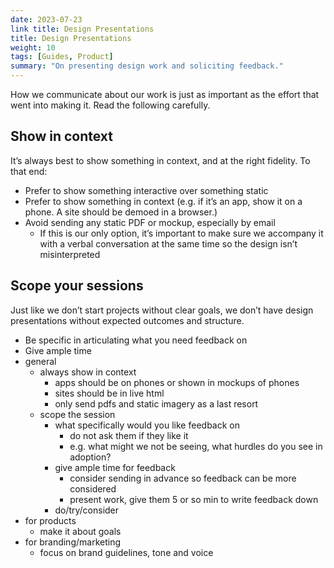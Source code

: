 ```yaml
---
date: 2023-07-23
link title: Design Presentations
title: Design Presentations
weight: 10
tags: [Guides, Product]
summary: "On presenting design work and soliciting feedback."
---
```


How we communicate about our work is just as important as the effort that went into making it. Read the following carefully.

## Show in context

It’s always best to show something in context, and at the right fidelity. To that end:

- Prefer to show something interactive over something static
- Prefer to show something in context (e.g. if it’s an app, show it on a phone. A site should be demoed in a browser.)
- Avoid sending any static PDF or mockup, especially by email
    - If this is our only option, it’s important to make sure we accompany it with a verbal conversation at the same time so the design isn’t misinterpreted

## Scope your sessions

Just like we don’t start projects without clear goals, we don’t have design presentations without expected outcomes and structure.

- Be specific in articulating what you need feedback on
- Give ample time
- general
    - always show in context
        - apps should be on phones or shown in mockups of phones
        - sites should be in live html
        - only send pdfs and static imagery as a last resort
    - scope the session
        - what specifically would you like feedback on
            - do not ask them if they like it
            - e.g. what might we not be seeing, what hurdles do you see in adoption?
        - give ample time for feedback
            - consider sending in advance so feedback can be more considered
            - present work, give them 5 or so min to write feedback down
        - do/try/consider
- for products
    - make it about goals
- for branding/marketing
    - focus on brand guidelines, tone and voice
